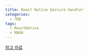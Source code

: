 ```yaml
---
title: React Native Gesture Handler
categories:
  - 개발
tags:
  - ReactNative
  - RNGH
---
```


[참고 자료](https://docs.swmansion.com/react-native-gesture-handler/docs/)
